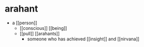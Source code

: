 # arahant

- a [[person]]
  - [[conscious]] [[being]]
  - [[pull]] [[arahants]]
    - someone who has achieved [[insight]] and [[nirvana]]


